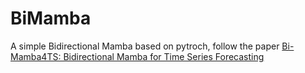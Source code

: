 # BiMamba
A simple Bidirectional Mamba based on pytroch, follow the paper [Bi-Mamba4TS: Bidirectional Mamba for Time Series Forecasting](https://arxiv.org/abs/2404.15772)


